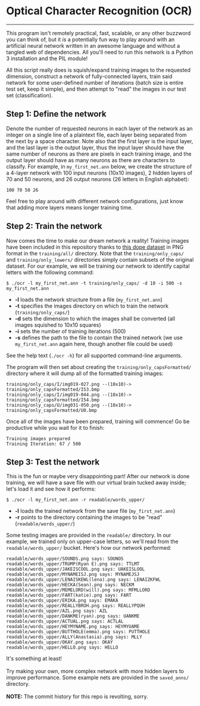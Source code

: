 # Optical Character Recognition (OCR)
---

This program isn't remotely practical, fast, scalable, or any other buzzword you can think of, but it _is_ a potentially fun way to play around with an artificial neural network written in an awesome language and without a tangled web of dependencies.  All you'll need to run this network is a Python 3 installation and the PIL module!

All this script really does is squish/expand training images to the requested dimension, construct a network of fully-connected layers, train said network for some user-defined number of iterations (batch size is entire test set, keep it simple), and then attempt to "read" the images in our test set (classification).

## Step 1: Define the network
Denote the number of requested neurons in each layer of the network as an integer on a single line of a plaintext file, each layer being separated from the next by a space character.  Note also that the first layer is the input layer, and the last layer is the output layer, thus the input layer should have the same number of neurons as there are pixels in each training image, and the output layer should have as many neurons as there are characters to classify.  For example, in ```my_first_net.ann``` below, we create the structure of a 4-layer network with 100 input neurons (10x10 images), 2 hidden layers of 70 and 50 neurons, and 26 output neurons (26 letters in English alphabet):
```
100 70 50 26
```

Feel free to play around with different network configurations, just know that adding more layers means longer training time.

## Step 2: Train the network
Now comes the time to make our dream network a reality!  Training images have been included in this repository thanks to [this dope dataset](http://www.ee.surrey.ac.uk/CVSSP/demos/chars74k/) in PNG format in the ```training/all/``` directory.  Note that the ```training/only_caps/``` and ```training/only_lowers/``` directories simply contain subsets of the original dataset.  For our example, we will be training our network to identify capital letters with the following command:
```
$ ./ocr -l my_first_net.ann -t training/only_caps/ -d 10 -i 500 -s my_first_net.ann
```

* **-l** loads the network structure from a file (```my_first_net.ann```)
* **-t** specifies the images directory on which to train the network (```training/only_caps/```)
* **-d** sets the dimension to which the images shall be converted (all images squished to 10x10 squares)
* **-i** sets the number of training iterations (500)
* **-s** defines the path to the file to contain the trained network (we use ```my_first_net.ann``` again here, though another file could be used)

See the help text (```./ocr -h```) for all supported command-line arguments.

The program will then set about creating the ```training/only_capsFormatted/``` directory where it will dump all of the formatted training images:
```
training/only_caps/I/img019-027.png --(10x10)-> training/only_capsFormatted/I53.bmp
training/only_caps/I/img019-044.png --(10x10)-> training/only_capsFormatted/I54.bmp
training/only_caps/U/img031-050.png --(10x10)-> training/only_capsFormatted/U0.bmp
```

Once all of the images have been prepared, training will commence!  Go be productive while you wait for it to finish:
```
Training images prepared
Training Iteration: 67 / 500
```

## Step 3: Test the network
This is the fun or maybe very disappointing part!  After our network is done training, we will have a save file with our virtual brain tucked away inside; let's load it and see how it performs:
```
$ ./ocr -l my_first_net.ann -r readable/words_upper/
```

* **-l** loads the trained network from the save file (```my_first_net.ann```)
* **-r** points to the directory containing the images to be "read" (```readable/words_upper/```)

Some testing images are provided in the ```readable/``` directory.  In our example, we trained only on upper-case letters, so we'll read from the ```readable/words_upper/``` bucket.  Here's how our network performed:
```
readable/words_upper/SOUNDS.png says: SOUNOS
readable/words_upper/TRUMP(Ryan E).png says: TTLMT
readable/words_upper/JAKEISCOOL.png says: UAKEISLOOL
readable/words_upper/MYNAMEISJ.png says: MYNAMEJSJ
readable/words_upper/LENAISKEWL(lena).png says: LENAIZKFWL
readable/words_upper/HECKA(Sean).png says: NECKM
readable/words_upper/MEMELORD(will).png says: MFMLLORD
readable/words_upper/FART(katie).png says: FART
readable/words_upper/ERIKA.png says: EMAKA
readable/words_upper/REALLYBRUH.png says: REALLYPQUH
readable/words_upper/AZL.png says: AZL
readable/words_upper/DANKME(ryan).png says: UANKME
readable/words_upper/ACTUAL.png says: ACTLAL
readable/words_upper/HEYMYNAME.png says: HEYMYUAME
readable/words_upper/BUTTHOLE(emma).png says: PUTTHOLE
readable/words_upper/ALLY(Anastasia).png says: MLLY
readable/words_upper/OKAY.png says: OKAY
readable/words_upper/HELLO.png says: HELLO
```

It's something at least!
<br>
<br>
Try making your own, more complex network with more hidden layers to improve performance.  Some example nets are provided in the ```saved_anns/``` directory.
<br>
<br>
**NOTE:** The commit history for this repo is revolting, sorry.
